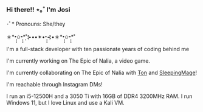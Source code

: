### Hi there!! ⋆｡˚ I'm Josi
･ﾟ* Pronouns: She/they

＊\*•̩̩͙✩•̩̩͙\*˚͙⊱••✴••̩̩͙⊰•＊\*•̩̩͙✩•̩̩͙\*˚

I'm a full-stack developer with ten passionate years of coding behind me

I'm currently working on The Epic of Nalia, a video game.

I'm currently collaborating on The Epic of Nalia with [Ton](https://github.com/t0ntr4n) and [SleepingMage](https://github.com/SleepingMage)!

I'm reachable through Instagram DMs!

I run an i5-12500H and a 3050 Ti with 16GB of DDR4 3200MHz RAM. I run Windows 11, but I love Linux and use a Kali VM.

<!--
**J051333/J051333** is a ✨ _special_ ✨ repository because its `README.md` (this file) appears on your GitHub profile.

Here are some ideas to get you started:

- 🔭 I’m currently working on ...
- 🌱 I’m currently learning ...
- 👯 I’m looking to collaborate on ...
- 🤔 I’m looking for help with ...
- 💬 Ask me about ...
- 📫 How to reach me: ...
- 😄 Pronouns: ...
- ⚡ Fun fact: ...
-->
